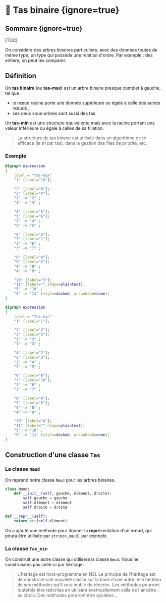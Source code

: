 # :grapes: Tas binaire {ignore=true}

## Sommaire {ignore=true}

[TOC]

On considère des arbres binaires particuliers, avec des données toutes de même type, un type qui possède une relation d'ordre. Par exemple : des entiers, on peut les comparer.

## Définition

Un **tas binaire** (ou **tas-max**) est un arbre binaire presque complet à gauche, tel que :
* le nœud racine porte une donnée supérieure ou égale à celle des autres nœuds ;
* ses deux sous-arbres sont aussi des tas.

Un **tas-min** est une structure équivalente mais avec la racine portant une valeur inférieure ou égale à celles de sa filiation.

> La structure de tas binaire est utilisée dans un algorithme de tri efficace (le tri par tas), dans la gestion des files de priorité, etc.

### Exemple

```dot
digraph expression
{
    label = "Tas-max"
    "1" [label="10"];

    "2" [label="8"];
    "3" [label="4"];
    "1" -> "2" ;
    "1" -> "3" ;

    "4" [label="5"];
    "5" [label="6"];
    "2" -> "4" ;
    "2" -> "5" ;

    "6" [label="2"];
    "7" [label="1"];
    "3" -> "6" ;
    "3" -> "7" ;

    "8" [label="4"];
    "9" [label="2"];
    "4" -> "8" ;
    "4" -> "9" ;

    "10" [label="3"];
    "11" [label="",shape=plaintext];
    "5" -> "10" ;
    "5" -> "11" [style=dashed, arrowhead=none];
}
```


```dot
digraph expression
{
    label = "Tas-min"
    "1" [label="1"];

    "2" [label="2"];
    "3" [label="5"];
    "1" -> "2" ;
    "1" -> "3" ;

    "4" [label="2"];
    "5" [label="3"];
    "2" -> "4" ;
    "2" -> "5" ;

    "6" [label="6"];
    "7" [label="10"];
    "3" -> "6" ;
    "3" -> "7" ;

    "8" [label="4"];
    "9" [label="8"];
    "4" -> "8" ;
    "4" -> "9" ;

    "10" [label="4"];
    "11" [label="",shape=plaintext];
    "5" -> "10" ;
    "5" -> "11" [style=dashed, arrowhead=none];
}
```

## Construction d'une classe `Tas`

### La classe `Nœud`
On reprend notre classe `Nœud` pour les arbres binaires.

```python
class Nœud:
    def __init__(self, gauche, élément, droite):
        self.gauche = gauche
        self.élément = élément
        self.droite = droite

def __repr__(self):
    return str(self.élément)
```

On a ajouté une méthode pour donner la **repr**ésentation d'un nœud, qui poura être utilisée par `str(mon_nœud)` par exemple.

### La classe `Tas_min`

On construit une autre classe qui utilisera la classe `Nœud`. Nous ne construisons pas celle-ci par héritage.
> L'héritage est hors-programme en NSI. Le principe de l'héritage est de construire une nouvelle classe sur la base d'une autre, elle héritera de ses méthodes qu'il sera inutile de réécrire. Les méthodes pourront toutefois être réécrites en utilisant éventuellement celle de l'ancêtre ; au choix. Des méthodes pourront être ajoutées...



